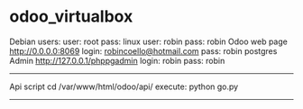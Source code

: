 # odoo_virtualbox 

Debian users:
user: root
pass: linux
user: robin
pass: robin
Odoo web page
http://0.0.0.0:8069
login: robincoello@hotmail.com
pass: robin
postgres Admin
http://127.0.0.1/phppgadmin
login: robin
pass: robin
********************************
Api script
cd /var/www/html/odoo/api/
execute:
python go.py
*************************************
